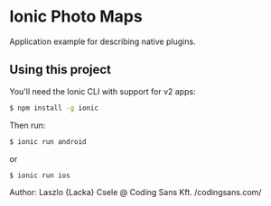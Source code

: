 Ionic Photo Maps
=====================

Application example for describing native plugins.

## Using this project

You'll need the Ionic CLI with support for v2 apps:

```bash
$ npm install -g ionic
```

Then run:

```bash
$ ionic run android
```
or
```bash
$ ionic run ios
```

Author: Laszlo {Lacka} Csele @ Coding Sans Kft. /codingsans.com/
